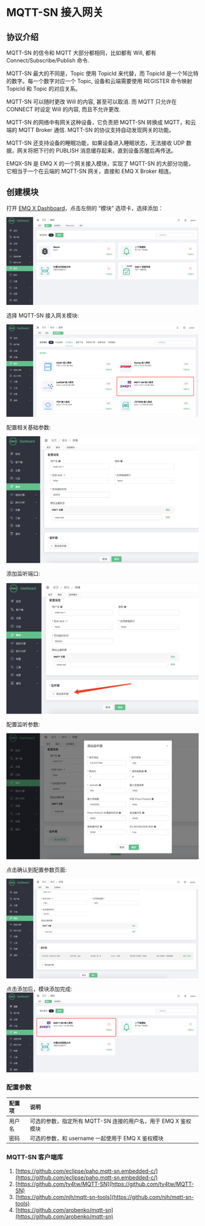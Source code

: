 # MQTT-SN 接入网关

## 协议介绍

MQTT-SN 的信令和 MQTT 大部分都相同，比如都有 Will, 都有 Connect/Subscribe/Publish 命令.

MQTT-SN 最大的不同是，Topic 使用 TopicId 来代替，而 TopicId 是一个16比特的数字。每一个数字对应一个 Topic, 设备和云端需要使用 REGISTER 命令映射 TopicId 和 Topic 的对应关系。

MQTT-SN 可以随时更改 Will 的内容, 甚至可以取消. 而 MQTT 只允许在 CONNECT 时设定 Will 的内容, 而且不允许更改.

MQTT-SN 的网络中有网关这种设备，它负责把 MQTT-SN 转换成 MQTT，和云端的 MQTT Broker 通信. MQTT-SN 的协议支持自动发现网关的功能。

MQTT-SN 还支持设备的睡眠功能，如果设备进入睡眠状态，无法接收 UDP 数据，网关将把下行的 PUBLISH 消息缓存起来，直到设备苏醒后再传送。

EMQX-SN 是 EMQ X 的一个网关接入模块，实现了 MQTT-SN 的大部分功能，它相当于一个在云端的 MQTT-SN 网关，直接和 EMQ X Broker 相连。

## 创建模块

打开 [EMQ X Dashboard](http://127.0.0.1:18083/#/modules)，点击左侧的 “模块” 选项卡，选择添加：

![image-20200927213049265](../.gitbook/assets/modules.png)

选择 MQTT-SN 接入网关模块:

![image-20200927213049265](../.gitbook/assets/proto_mqtt_sn1.png)

配置相关基础参数:

![image-20200927213049265](../.gitbook/assets/proto_mqtt_sn2.png)

添加监听端口:

![image-20200927213049265](../.gitbook/assets/proto_mqtt_sn3.png)

配置监听参数:

![image-20200927213049265](../.gitbook/assets/proto_mqtt_sn4.png)

点击确认到配置参数页面:

![image-20200927213049265](../.gitbook/assets/proto_mqtt_sn5.png)

点击添加后，模块添加完成: ![image-20200927213049265](../.gitbook/assets/proto_mqtt_sn6.png)

### 配置参数

| 配置项 | 说明 |
| :--- | :--- |
| 用户名 | 可选的参数，指定所有 MQTT-SN 连接的用户名，用于 EMQ X 鉴权模块 |
| 密码 | 可选的参数，和 username 一起使用于 EMQ X 鉴权模块 |

### MQTT-SN 客户端库

1. [https://github.com/eclipse/paho.mqtt-sn.embedded-c/](https://github.com/eclipse/paho.mqtt-sn.embedded-c/)
2. [https://github.com/ty4tw/MQTT-SN](https://github.com/ty4tw/MQTT-SN)
3. [https://github.com/njh/mqtt-sn-tools](https://github.com/njh/mqtt-sn-tools)
4. [https://github.com/arobenko/mqtt-sn](https://github.com/arobenko/mqtt-sn)

